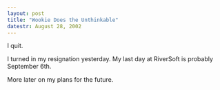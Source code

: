 ```yaml
---
layout: post
title: "Wookie Does the Unthinkable"
datestr: August 28, 2002
---
```


I quit.

I turned in my resignation yesterday. My last day at RiverSoft
is probably September 6th.

More later on my plans for the future.

